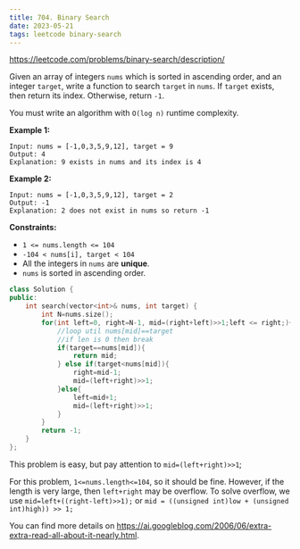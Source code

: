 ```yaml
---
title: 704. Binary Search
date: 2023-05-21
tags: leetcode binary-search
---
```


https://leetcode.com/problems/binary-search/description/

Given an array of integers `nums` which is sorted in ascending order, and an integer `target`, write a function to search `target` in `nums`. If `target` exists, then return its index. Otherwise, return `-1`.

You must write an algorithm with `O(log n)` runtime complexity.

 

**Example 1:**

```
Input: nums = [-1,0,3,5,9,12], target = 9
Output: 4
Explanation: 9 exists in nums and its index is 4
```

**Example 2:**

```
Input: nums = [-1,0,3,5,9,12], target = 2
Output: -1
Explanation: 2 does not exist in nums so return -1
```

 

**Constraints:**

- `1 <= nums.length <= 104`
- `-104 < nums[i], target < 104`
- All the integers in `nums` are **unique**.
- `nums` is sorted in ascending order.

```c++
class Solution {
public:
    int search(vector<int>& nums, int target) {
        int N=nums.size();
        for(int left=0, right=N-1, mid=(right+left)>>1;left <= right;){
            //loop util nums[mid]==target
            //if len is 0 then break
            if(target==nums[mid]){
                return mid;
            } else if(target<nums[mid]){
                right=mid-1;
                mid=(left+right)>>1;
            }else{
                left=mid+1;
                mid=(left+right)>>1;
            }
        }
        return -1;
    }
};
```

This problem is easy, but pay attention to `mid=(left+right)>>1`;

For this problem, `1<=nums.length<=104`, so it should be fine. However, if the length is very large, then `left+right` may be overflow. To solve overflow, we use `mid=left+((right-left)>>1);` or `mid = ((unsigned int)low + (unsigned int)high)) >> 1;`

You can find more details on https://ai.googleblog.com/2006/06/extra-extra-read-all-about-it-nearly.html.